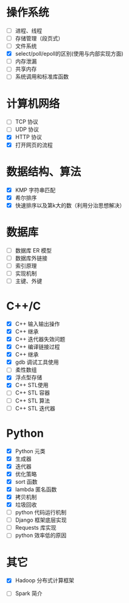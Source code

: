 # 操作系统

- [ ] 进程、线程 
- [ ] 存储管理（段页式）
- [ ] 文件系统
- [x] select/poll/epoll的区别(使用与内部实现方面) 
- [ ] 内存泄漏 
- [ ] 共享内存 
- [ ] 系统调用和标准库函数

# 计算机网络

- [ ] TCP 协议
- [ ] UDP 协议
- [x] HTTP 协议
- [x] 打开网页的流程  

# 数据结构、算法

- [x] KMP 字符串匹配
- [x] 希尔排序
- [x] 快速排序以及第k大的数（利用分治思想解决）

# 数据库

- [ ] 数据库 ER 模型 
- [ ] 数据库外链接 
- [ ] 索引原理
- [ ] 实现机制
- [ ] 主键、外键

# C++/C

- [x] C++ 输入输出操作
- [x] C++ 继承
- [x] C++ 迭代器失效问题
- [x] C++ 编译链接过程 
- [x] C++ 继承
- [x] gdb 调试工具使用 
- [ ] 柔性数组
- [x] 浮点型存储
- [x] C++ STL使用 
- [ ] C++ STL 容器
- [ ] C++ STL 算法
- [ ] C++ STL 迭代器

# Python 

- [x] Python 元类
- [x] 生成器
- [x] 迭代器
- [x] 优化策略
- [x] sort 函数
- [x] lambda 匿名函数
- [x] 拷贝机制
- [x] 垃圾回收
- [ ] python 代码运行机制
- [ ] Django 框架底层实现
- [ ] Requests 库实现
- [ ] python 效率低的原因

# 其它

- [x] Hadoop 分布式计算框架
- [ ] Spark 简介


